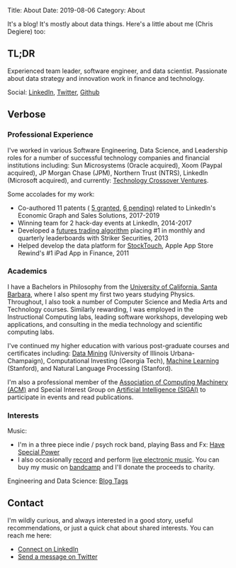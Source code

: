 Title: About
Date: 2019-08-06
Category: About

It's a blog! It's mostly about data things. Here's a little about me (Chris Degiere) too:

## TL;DR

Experienced team leader, software engineer, and data scientist. Passionate about data strategy and 
innovation work in finance and technology.

Social:
[LinkedIn](https://www.linkedin.com/in/chrisdegiere/),
[Twitter](https://twitter.com/degiere),
[Github](http://github.com/degiere)

## Verbose

### Professional Experience

I've worked in various Software Engineering, Data Science, and Leadership roles for a number of
successful technology companies and financial institutions including: Sun Microsystems (Oracle
acquired), Xoom (Paypal acquired), JP Morgan Chase (JPM), Northern Trust (NTRS), LinkedIn
(Microsoft acquired), and currently: [Technology Crossover Ventures](https://www.tcv.com/).

Some accolades for my work:

* Co-authored 11 patents (
    [5 granted](https://patents.justia.com/inventor/chris-degiere),
    [6 pending](https://patents.justia.com/inventor/christopher-matthew-degiere))
    related to LinkedIn's Economic Graph and Sales Solutions, 2017-2019
* Winning team for 2 hack-day events at LinkedIn, 2014-2017
* Developed a [futures trading algorithm](http://www.striker-report.com/issues/SR_newsletter.php?issueID=83&intID=57)
placing #1 in monthly and quarterly leaderboards with Striker Securities, 2013  
* Helped develop the data platform for
[StockTouch](https://www.slideshare.net/visiblemarket/visible-market-fintech-demo-07182012),
Apple App Store Rewind's #1 iPad App in Finance, 2011 

### Academics

I have a Bachelors in Philosophy from the
[University of California, Santa Barbara](https://www.ucsb.edu/),
where I also spent my first two years studying Physics. Throughout, I also took a number of Computer Science and
Media Arts and Technology courses. Similarly rewarding, I was employed in the Instructional Computing labs, leading
software workshops, developing web applications, and consulting in the media technology and scientific computing labs.

I've continued my higher education with various post-graduate courses and certificates including:
[Data Mining](https://www.coursera.org/specializations/data-mining) (University of Illinois Urbana-Champaign),
Computational Investing (Georgia Tech), [Machine Learning](https://www.coursera.org/learn/machine-learning)
(Stanford), and Natural Language Processing (Stanford).

I'm also a professional member of the [Association of Computing Machinery (ACM)](https://www.acm.org/)
and Special Interest Group on [Artificial Intelligence (SIGAI)](https://sigai.acm.org/)
to participate in events and read publications.

### Interests

Music:

* I'm in a three piece indie / psych rock band, playing Bass and Fx:
[Have Special Power](https://havespecialpower.bandcamp.com/)
* I also occasionally [record](https://www.discogs.com/artist/25109-Chris-Degiere) and perform
[live electronic music](https://soundcloud.com/degiere). You can buy my music on [bandcamp](http://chrisdegiere.bandcamp.com/) and I'll donate the proceeds to charity.

Engineering and Data Science: [Blog Tags](../tags.html)

## Contact

I'm wildly curious, and always interested in a good story, useful recommendations, or just a quick chat about shared
interests. You can reach me here:

* [Connect on LinkedIn](https://www.linkedin.com/in/chrisdegiere)
* [Send a message on Twitter](https://twitter.com/degiere)
